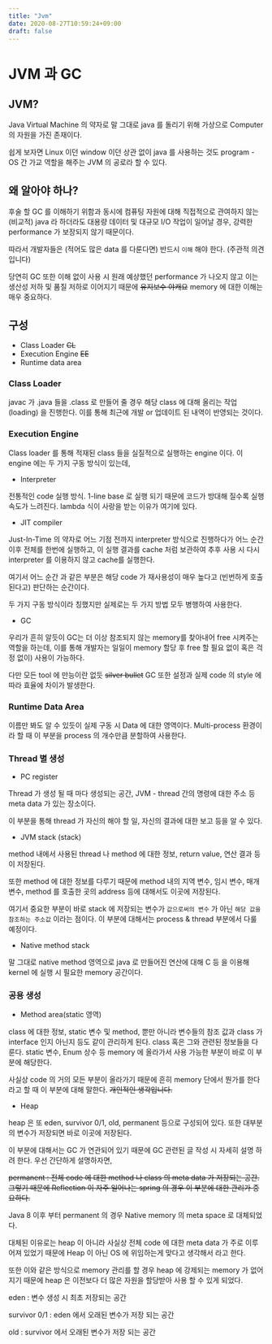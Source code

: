 ```yaml
---
title: "Jvm"
date: 2020-08-27T10:59:24+09:00
draft: false
---
```


# JVM 과 GC

## JVM?
Java Virtual Machine 의 약자로 말 그대로 java 를 돌리기 위해 가상으로 Computer 의 자원을 가진
존재이다.

쉽게 보자면 Linux 이던 window 이던 상관 없이 java 를 사용하는 것도 program - OS 간 가교 역할을 해주는 JVM 의 공로라 할 수 있다.

## 왜 알아야 하나?
후술 할 GC 를 이해하기 위함과 동시에 컴퓨팅 자원에 대해 직접적으로 관여하지 않는 (비교적) java 라 하더라도 대용량 데이터 및 대규모 I/O 작업이 일어날 경우, 
강력한 performance 가 보장되지 않기 때문이다.

따라서 개발자들은 (적어도 많은 data 를 다룬다면) 반드시 `이해` 해야 한다. (주관적 의견입니다)

당연히 GC 또한 이해 없이 사용 시 원래 예상했던 performance 가 나오지 않고 이는 생산성 저하 및 품질 저하로 이어지기 때문에 ~~유지보수 야캐요~~ memory 에 대한 이해는 매우 중요하다.

## 구성

- Class Loader ~~CL~~
- Execution Engine ~~EE~~
- Runtime data area

### Class Loader

javac 가 .java 들을 .class 로 만들어 줄 경우 해당 class 에 대해 올리는 작업(loading) 을 진행한다.
이를 통해 최근에 개발 or 업데이트 된 내역이 반영되는 것이다.

### Execution Engine

Class loader 를 통해 적재된 class 들을 실질적으로 실행하는 engine 이다. 이 engine 에는 두 가지 구동 방식이 있는데,

- Interpreter
 
전통적인 code 실행 방식. 1-line base 로 실행 되기 때문에 코드가 방대해 질수록 실행 속도가 느려진다. lambda 식이 사랑을 받는 이유가 여기에 있다.

- JIT compiler
 
Just-In-Time 의 약자로 어느 기점 전까지 interpreter 방식으로 진행하다가 어느 순간 이후 전체를 한번에 실행하고, 이 실행 결과를 cache 처럼 보관하여
추후 사용 시 다시 interpreter 를 이용하지 않고 cache를 실행한다.

여기서 어느 순간 과 같은 부분은 해당 code 가 재사용성이 매우 높다고 (빈번하게 호출된다고) 판단하는 순간이다.


두 가지 구동 방식이라 칭했지만 실제로는 두 가지 방법 모두 병행하여 사용한다.

- GC

우리가 흔히 알듯이 GC는 더 이상 참조되지 않는 memory를 찾아내어 free 시켜주는 역할을 하는데, 이를 통해 개발자는 일일이 memory 할당 후 free 할 필요 없이 
혹은 걱정 없이) 사용이 가능하다.

다만 모든 tool 에 만능이란 없듯 ~~silver bullet~~ GC 또한 설정과 실제 code 의 style 에 따라 효율에 차이가 발생한다.

### Runtime Data Area

이름만 봐도 알 수 있듯이 실제 구동 시 Data 에 대한 영역이다. Multi-process 환경이라 할 때 이 부분을 process 의 개수만큼 분할하여 사용한다.

### Thread 별 생성

- PC register

Thread 가 생성 될 때 마다 생성되는 공간, JVM - thread 간의 명령에 대한 주소 등 meta data 가 있는 장소이다.

이 부분을 통해 thread 가 자신의 해야 할 일, 자신의 결과에 대한 보고 등을 알 수 있다. 

- JVM stack (stack)

method 내에서 사용된 thread 나 method 에 대한 정보, return value, 연산 결과 등이 저장된다.

또한 method 에 대한 정보를 다루기 때문에 method 내의 지역 변수, 임시 변수, 매개 변수, method 를 호출한 곳의 address 등에 대해서도 이곳에 저장된다.

여기서 중요한 부분이 바로 stack 에 저장되는 변수가 `값으로써의 변수` 가 아닌 `해당 값을 참조하는 주소값` 이라는 점이다. 이 부분에 대해서는 process & thread 부분에서 다룰 예정이다.

- Native method stack

말 그대로 native method 영역으로 java 로 만들어진 연산에 대해 C 등 을 이용해 kernel 에 실행 시 필요한 memory 공간이다.

### 공용 생성

- Method area(static 영역)

class 에 대한 정보, static 변수 및 method, 
뿐만 아니라 변수들의 참조 값과 class 가 interface 인지 아닌지 등도 같이 관리하게 된다.
class 혹은 그와 관련된 정보들을 다룬다. static 변수, Enum 상수 등 memory 에 올라가서 사용 가능한 부분이 바로 이 부분에 해당한다.

사실상 code 의 거의 모든 부분이 올라가기 때문에 흔히 memory 단에서 뭔가를 한다 라고 할 때 이 부분에 대해 말한다.
~~개인적인 생각입니다.~~

- Heap

heap 은 또 eden, survivor 0/1, old, permanent 등으로 구성되어 있다. 또한 대부분의 변수가 저장되면 바로 이곳에 저장된다.

이 부분에 대해서는 GC 가 연관되어 있기 때문에 GC 관련된 글 작성 시 자세히 설명 하려 한다. 우선 간단하게 설명하자면,

~~permanent : 전체 code 에 대한 method 나 class 의 meta data 가 저장되는 공간.~~ 
~~그렇기 때문에 Reflection 이 자주 일어나는 spring 의 경우 이 부분에 대한 관리가 중요하다.~~

Java 8 이후 부터 permanent 의 경우 Native memory 의 meta space 로 대체되었다.

대체된 이유로는 heap 이 아니라 사실상 전체 code 에 대한 meta data 가 주로 이루어져 있었기 때문에 Heap 이 아닌 OS 에 위임하는게 맞다고 생각해서 라고 한다.

또한 이와 같은 방식으로 memory 관리를 할 경우 heap 에 강제되는 memory 가 없어지기 때문에 heap 은 이전보다 더 많은 자원을 할당받아 사용 할 수 있게 되었다.

eden : 변수 생성 시 최초 저장되는 공간

survivor 0/1 : eden 에서 오래된 변수가 저장 되는 공간

old : survivor 에서 오래된 변수가 저장 되는 공간
